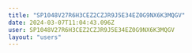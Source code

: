 ```yaml
---
title: "SP1048V27R6H3CEZ2CZJR9J5E34EZ0G9NX6K3MQGV"
date: 2024-03-07T11:04:43.096Z
user: SP1048V27R6H3CEZ2CZJR9J5E34EZ0G9NX6K3MQGV
layout: "users"
---
```

    